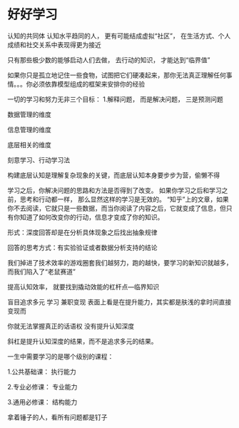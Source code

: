# 好好学习

认知的共同体 认知水平趋同的人， 更有可能结成虚拟“社区”， 在生活方式、个人成绩和社交关系中表现得更为接近

只有那些极少数的能够启动人们去做， 去行动的知识， 才能达到“临界值”

如果你只是孤立地记住一些食物，试图把它们硬凑起来，那你无法真正理解任何事情。。。你必须依靠模型组成的框架来安排你的经验

一切的学习和努力无非三个目标： 1.解释问题， 而是解决问题， 三是预测问题

数据管理的维度

信息管理的维度

底层相关的维度

刻意学习、行动学习法

构建底层认知是理解复杂现象的关键，而底层认知本身要步步为营，偷懒不得

学习之后，你解决问题的思路和方法是否得到了改变。 如果你学习之后和学习之前，思考和行动都一样， 那么显然这样的学习是无效的。 “知乎”上的文章，如果你不去阅读，它就只是一些数据，而当你阅读了内容之后，它就变成了信息，但只有你知道了如何改变你的行动，信息才变成了你的知识。

形式：深度回答却是在分析具体现象之后找出抽象规律

回答的思考方式：有实验验证或者数据分析支持的结论

我们掉进了技术效率的游戏圈套我们越努力，跑的越快，要学习的新知识就越多，而我们陷入了“老鼠赛道”

提高认知效率， 就要找到撬动效能的杠杆点—临界知识

盲目追求多元 学习 兼职变现 表面上看是在提升能力，其实都是肤浅的拿时间直接变现而

你就无法掌握真正的话语权 没有提升认知深度

斜杠是提升认知深度的结果，而不是追求多元的结果。

一生中需要学习的是哪个级别的课程：

1.公共基础课： 执行能力

2.专业必修课： 专业能力

3.通用必修课： 结构能力

拿着锤子的人，看所有问题都是钉子
